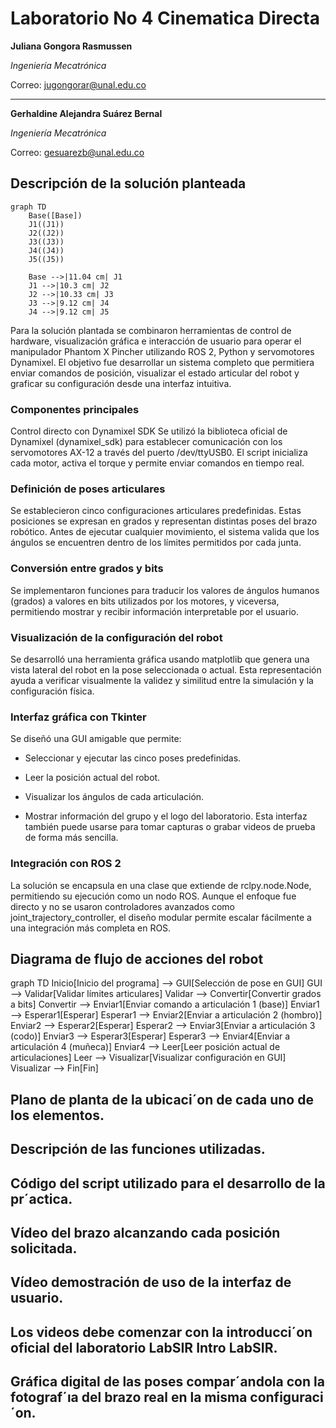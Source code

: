 # Laboratorio No 4 Cinematica Directa
**Juliana Gongora Rasmussen**


_Ingeniería Mecatrónica_

Correo: jugongorar@unal.edu.co

---


**Gerhaldine Alejandra Suárez Bernal**
  
  _Ingeniería Mecatrónica_

Correo: gesuarezb@unal.edu.co
## Descripción de la solución planteada

```mermaid
graph TD
    Base([Base])
    J1((J1))
    J2((J2))
    J3((J3))
    J4((J4))
    J5((J5))

    Base -->|11.04 cm| J1
    J1 -->|10.3 cm| J2
    J2 -->|10.33 cm| J3
    J3 -->|9.12 cm| J4
    J4 -->|9.12 cm| J5

```
Para  la solución plantada se combinaron herramientas de control de hardware, visualización gráfica e interacción de usuario para operar el manipulador Phantom X Pincher utilizando ROS 2, Python y servomotores Dynamixel. El objetivo fue desarrollar un sistema completo que permitiera enviar comandos de posición, visualizar el estado articular del robot y graficar su configuración desde una interfaz intuitiva.

### Componentes principales
Control directo con Dynamixel SDK
Se utilizó la biblioteca oficial de Dynamixel (dynamixel_sdk) para establecer comunicación con los servomotores AX-12 a través del puerto /dev/ttyUSB0. El script inicializa cada motor, activa el torque y permite enviar comandos en tiempo real.

### Definición de poses articulares
Se establecieron cinco configuraciones articulares predefinidas. Estas posiciones se expresan en grados y representan distintas poses del brazo robótico. Antes de ejecutar cualquier movimiento, el sistema valida que los ángulos se encuentren dentro de los límites permitidos por cada junta.

### Conversión entre grados y bits
Se implementaron funciones para traducir los valores de ángulos humanos (grados) a valores en bits utilizados por los motores, y viceversa, permitiendo mostrar y recibir información interpretable por el usuario.

### Visualización de la configuración del robot
Se desarrolló una herramienta gráfica usando matplotlib que genera una vista lateral del robot en la pose seleccionada o actual. Esta representación ayuda a verificar visualmente la validez y similitud entre la simulación y la configuración física.

### Interfaz gráfica con Tkinter
Se diseñó una GUI amigable que permite:

- Seleccionar y ejecutar las cinco poses predefinidas.

- Leer la posición actual del robot.

- Visualizar los ángulos de cada articulación.

- Mostrar información del grupo y el logo del laboratorio.
Esta interfaz también puede usarse para tomar capturas o grabar videos de prueba de forma más sencilla.

### Integración con ROS 2
La solución se encapsula en una clase que extiende de rclpy.node.Node, permitiendo su ejecución como un nodo ROS. Aunque el enfoque fue directo y no se usaron controladores avanzados como joint_trajectory_controller, el diseño modular permite escalar fácilmente a una integración más completa en ROS.

## Diagrama de flujo de acciones del robot 
graph TD
    Inicio[Inicio del programa] --> GUI[Selección de pose en GUI]
    GUI --> Validar[Validar límites articulares]
    Validar --> Convertir[Convertir grados a bits]
    Convertir --> Enviar1[Enviar comando a articulación 1 (base)]
    Enviar1 --> Esperar1[Esperar]
    Esperar1 --> Enviar2[Enviar a articulación 2 (hombro)]
    Enviar2 --> Esperar2[Esperar]
    Esperar2 --> Enviar3[Enviar a articulación 3 (codo)]
    Enviar3 --> Esperar3[Esperar]
    Esperar3 --> Enviar4[Enviar a articulación 4 (muñeca)]
    Enviar4 --> Leer[Leer posición actual de articulaciones]
    Leer --> Visualizar[Visualizar configuración en GUI]
    Visualizar --> Fin[Fin]


## Plano de planta de la ubicaci´on de cada uno de los elementos.
## Descripción de las funciones utilizadas.
## Código del script utilizado para el desarrollo de la pr´actica.
## Vídeo del brazo alcanzando cada posición solicitada.
## Vídeo demostración de uso de la interfaz de usuario.
## Los videos debe comenzar con la introducci´on oficial del laboratorio LabSIR Intro LabSIR.
## Gráfica digital de las poses compar´andola con la fotograf´ıa del brazo real en la misma configuraci´on.

